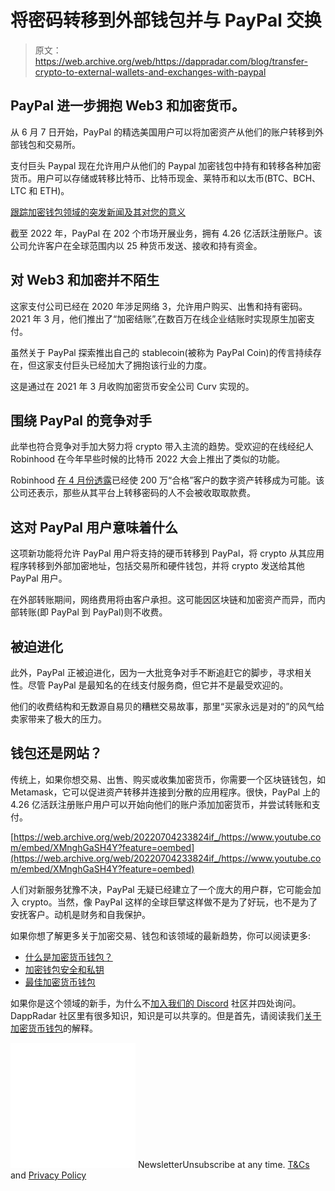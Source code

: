 # 将密码转移到外部钱包并与 PayPal 交换

> 原文：<https://web.archive.org/web/https://dappradar.com/blog/transfer-crypto-to-external-wallets-and-exchanges-with-paypal>

## PayPal 进一步拥抱 Web3 和加密货币。

从 6 月 7 日开始，PayPal 的精选美国用户可以将加密资产从他们的账户转移到外部钱包和交易所。

支付巨头 Paypal 现在允许用户从他们的 Paypal 加密钱包中持有和转移各种加密货币。用户可以存储或转移比特币、比特币现金、莱特币和以太币(BTC、BCH、LTC 和 ETH)。

[跟踪加密钱包领域的突发新闻及其对您的意义](https://web.archive.org/web/20220704233824/https://dappradar.com/blog/category/crypto-wallet)

截至 2022 年，PayPal 在 202 个市场开展业务，拥有 4.26 亿活跃注册账户。该公司允许客户在全球范围内以 25 种货币发送、接收和持有资金。

## 对 Web3 和加密并不陌生

这家支付公司已经在 2020 年涉足网络 3，允许用户购买、出售和持有密码。2021 年 3 月，他们推出了“加密结账”,在数百万在线企业结账时实现原生加密支付。

虽然关于 PayPal 探索推出自己的 stablecoin(被称为 PayPal Coin)的传言持续存在，但这家支付巨头已经加大了拥抱该行业的力度。

这是通过在 2021 年 3 月收购加密货币安全公司 Curv 实现的。

## **围绕 PayPal 的竞争对手**

此举也符合竞争对手加大努力将 crypto 带入主流的趋势。受欢迎的在线经纪人 Robinhood 在今年早些时候的比特币 2022 大会上推出了类似的功能。

Robinhood [在 4 月份透露](https://web.archive.org/web/20220704233824/https://blog.robinhood.com/news/2022/3/28/the-future-of-investing-is-247-s8ksg)已经使 200 万“合格”客户的数字资产转移成为可能。该公司还表示，那些从其平台上转移密码的人不会被收取取款费。

## 这对 PayPal 用户意味着什么

这项新功能将允许 PayPal 用户将支持的硬币转移到 PayPal，将 crypto 从其应用程序转移到外部加密地址，包括交易所和硬件钱包，并将 crypto 发送给其他 PayPal 用户。

在外部转账期间，网络费用将由客户承担。这可能因区块链和加密资产而异，而内部转账(即 PayPal 到 PayPal)则不收费。

## 被迫进化

此外，PayPal 正被迫进化，因为一大批竞争对手不断追赶它的脚步，寻求相关性。尽管 PayPal 是最知名的在线支付服务商，但它并不是最受欢迎的。

他们的收费结构和无数源自易贝的糟糕交易故事，那里“买家永远是对的”的风气给卖家带来了极大的压力。

## 钱包还是网站？

传统上，如果你想交易、出售、购买或收集加密货币，你需要一个区块链钱包，如 Metamask，它可以促进资产转移并连接到分散的应用程序。很快，PayPal 上的 4.26 亿活跃注册账户用户可以开始向他们的账户添加加密货币，并尝试转账和支付。

[https://web.archive.org/web/20220704233824if_/https://www.youtube.com/embed/XMnghGaSH4Y?feature=oembed](https://web.archive.org/web/20220704233824if_/https://www.youtube.com/embed/XMnghGaSH4Y?feature=oembed)

人们对新服务犹豫不决，PayPal 无疑已经建立了一个庞大的用户群，它可能会加入 crypto。当然，像 PayPal 这样的全球巨擘这样做不是为了好玩，也不是为了安抚客户。动机是财务和自我保护。

如果你想了解更多关于加密交易、钱包和该领域的最新趋势，你可以阅读更多:

*   [什么是加密货币钱包？](https://web.archive.org/web/20220704233824/https://dappradar.com/blog/best-cryptocurrency-wallets-for-2022/#what)
*   [加密钱包安全和私钥](https://web.archive.org/web/20220704233824/https://dappradar.com/blog/best-cryptocurrency-wallets-for-2022/#security)
*   [最佳加密货币钱包](https://web.archive.org/web/20220704233824/https://dappradar.com/blog/best-cryptocurrency-wallets-for-2022/#best)

如果你是这个领域的新手，为什么不[加入我们的 Discord](https://web.archive.org/web/20220704233824/https://www.discord.gg/dappradar) 社区并四处询问。DappRadar 社区里有很多知识，知识是可以共享的。但是首先，请阅读我们[关于加密货币钱包](https://web.archive.org/web/20220704233824/https://dappradar.com/blog/best-cryptocurrency-wallets-for-2022)的解释。

![](img/6d5a4a2d609c56e1a5771717e54ba759.png) NewsletterUnsubscribe at any time. [T&Cs](https://web.archive.org/web/20220704233824/https://dappradar.com/terms) and [Privacy Policy](https://web.archive.org/web/20220704233824/https://dappradar.com/privacy-policy)